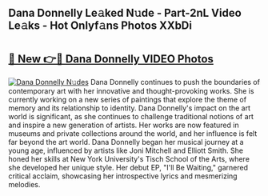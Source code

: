 ## Dana Donnelly Le𝚊ked N𝚞de - Part-2nL Video Le𝚊ks - Hot Onlyf𝚊ns Photos XXbDi

# <h2><a href="http://ac5027.deff.icu/?id=Dana+Donnelly">🔗 New 👉🔴 Dana Donnelly VIDEO Photos</a></h2>

[![Dana Donnelly N𝚞des](https://i.imgur.com/rIISA9y.gif)](http://ac5027.deff.icu/?id=Dana+Donnelly)
Dana Donnelly continues to push the boundaries of contemporary art with her innovative and thought-provoking works. She is currently working on a new series of paintings that explore the theme of memory and its relationship to identity. Dana Donnelly's impact on the art world is significant, as she continues to challenge traditional notions of art and inspire a new generation of artists. Her works are now featured in museums and private collections around the world, and her influence is felt far beyond the art world. Dana Donnelly began her musical journey at a young age, influenced by artists like Joni Mitchell and Elliott Smith. She honed her skills at New York University's Tisch School of the Arts, where she developed her unique style. Her debut EP, "I'll Be Waiting," garnered critical acclaim, showcasing her introspective lyrics and mesmerizing melodies.

